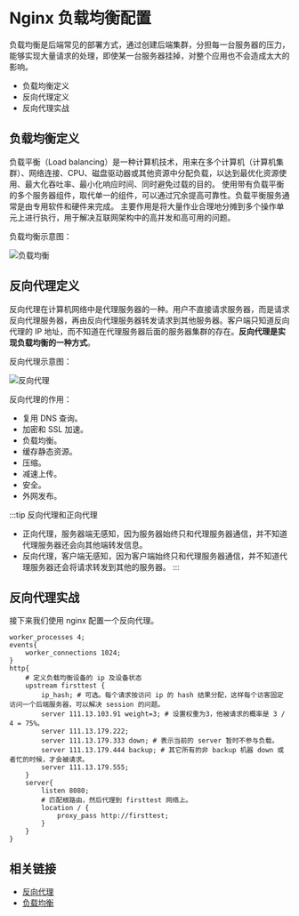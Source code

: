 # Nginx 负载均衡配置

负载均衡是后端常见的部署方式，通过创建后端集群，分担每一台服务器的压力，能够实现大量请求的处理，即使某一台服务器挂掉，对整个应用也不会造成太大的影响。

- 负载均衡定义
- 反向代理定义
- 反向代理实战

## 负载均衡定义

负载平衡（Load balancing）是一种计算机技术，用来在多个计算机（计算机集群）、网络连接、CPU、磁盘驱动器或其他资源中分配负载，以达到最优化资源使用、最大化吞吐率、最小化响应时间、同时避免过载的目的。 使用带有负载平衡的多个服务器组件，取代单一的组件，可以通过冗余提高可靠性。负载平衡服务通常是由专用软件和硬件来完成。 主要作用是将大量作业合理地分摊到多个操作单元上进行执行，用于解决互联网架构中的高并发和高可用的问题。

负载均衡示意图：

![负载均衡](operation-nginx-load-balancing-loadBalancing.png)

## 反向代理定义

反向代理在计算机网络中是代理服务器的一种。用户不直接请求服务器，而是请求反向代理服务器，再由反向代理服务器转发请求到其他服务器。客户端只知道反向代理的 IP 地址，而不知道在代理服务器后面的服务器集群的存在。**反向代理是实现负载均衡的一种方式**。

反向代理示意图：

![反向代理](operation-nginx-load-balancing-reverseProxy.png)

反向代理的作用：

- 复用 DNS 查询。
- 加密和 SSL 加速。
- 负载均衡。
- 缓存静态资源。
- 压缩。
- 减速上传。
- 安全。
- 外网发布。

:::tip 反向代理和正向代理

- 正向代理，服务器端无感知，因为服务器始终只和代理服务器通信，并不知道代理服务器还会向其他端转发信息。
- 反向代理，客户端无感知，因为客户端始终只和代理服务器通信，并不知道代理服务器还会将请求转发到其他的服务器。
:::

## 反向代理实战

接下来我们使用 nginx 配置一个反向代理。

```nginx
worker_processes 4;
events{
    worker_connections 1024;
}
http{
    # 定义负载均衡设备的 ip 及设备状态
    upstream firsttest {
        ip_hash; # 可选。每个请求按访问 ip 的 hash 结果分配，这样每个访客固定访问一个后端服务器，可以解决 session 的问题。
        server 111.13.103.91 weight=3; # 设置权重为3，他被请求的概率是 3 / 4 = 75%。
        server 111.13.179.222;
        server 111.13.179.333 down; # 表示当前的 server 暂时不参与负载。
        server 111.13.179.444 backup; # 其它所有的非 backup 机器 down 或者忙的时候，才会被请求。
        server 111.13.179.555;
    }
    server{
        listen 8080;
        # 匹配根路由，然后代理到 firsttest 网络上。
        location / {
            proxy_pass http://firsttest;
        }
    }
}
```

## 相关链接

- [反向代理](https://zh.wikipedia.org/wiki/%E5%8F%8D%E5%90%91%E4%BB%A3%E7%90%86)
- [负载均衡](https://zh.wikipedia.org/wiki/%E8%B4%9F%E8%BD%BD%E5%9D%87%E8%A1%A1)
